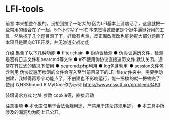 # LFI-tools
前言
本来想整个狠的，没想到拉了一坨大的
因为LFI基本上没啥活了，这里就把一些常用的结合在了一起，5个小时写了一坨
本来觉得这应该是个挺牛逼挺好用的工具，然后找了几个题目测了下，好像有点烂，反正魔改魔改也能适配大部分题目了
本项目是面向CTF开发，并无渗透实战功能

介绍
集合了以下几种功能
● filter chain 
● 伪协议检测
● 伪协议遍历文件，检测是否有日志文件和pearcmd等文件
● #不使用伪协议直接遍历文件 默认关闭，通常在有过滤的情况下使用
● pearcmd.php利用
● log包含利用
● session文件包含利用
伪协议遍历检测的文件会写入至当前目录下的LFI_file文件夹中，需要手动创建，我懒得再写个功能点了，不创建也不影响运行，能一把梭的就一把梭完了
使用
以NSSRound 8 MyDoor作为示例
https://www.nssctf.cn/problem/3483

装填请求方式 地址 参数 cookie等，直接启动



注意事项
● 本仓库仅用于合法合规用途，严禁用于违法违规用途。
● 本工具中所涉及的漏洞均为网上已公开。
